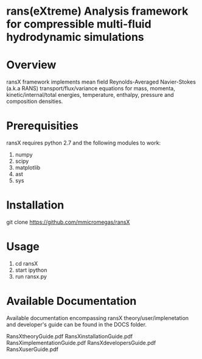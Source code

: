 # rans(eXtreme) Analysis framework for compressible multi-fluid hydrodynamic simulations

# Overview

ransX framework implements mean field Reynolds-Averaged Navier-Stokes (a.k.a RANS) transport/flux/variance equations for mass, momenta, kinetic/internal/total energies, temperature, enthalpy, pressure and composition densities.

# Prerequisities

ransX requires python 2.7 and the following modules to work:

1. numpy
2. scipy
3. matplotlib
4. ast
5. sys

# Installation

git clone https://github.com/mmicromegas/ransX

# Usage

1. cd ransX
2. start ipython
3. run ransx.py

# Available Documentation

Available documentation encompassing ransX theory/user/implenetation and developer's guide can be found in the DOCS folder.

RansXtheoryGuide.pdf
RansXinstallationGuide.pdf
RansXimplementationGuide.pdf
RansXdevelopersGuide.pdf
RansXuserGuide.pdf
